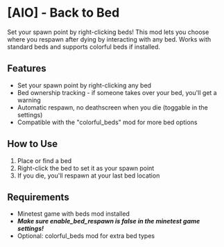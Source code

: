# [AIO] - Back to Bed

Set your spawn point by right-clicking beds! This mod lets you choose where you respawn after dying by interacting with any bed. Works with standard beds and supports colorful beds if installed.

## Features
- Set your spawn point by right-clicking any bed
- Bed ownership tracking - if someone takes over your bed, you'll get a warning
- Automatic respawn, no deathscreen when you die (toggable in the settings)
- Compatible with the "colorful_beds" mod for more bed options

## How to Use
1. Place or find a bed
2. Right-click the bed to set it as your spawn point
3. If you die, you'll respawn at your last bed location

## Requirements
- Minetest game with beds mod installed
- ***Make sure enable_bed_respawn is false in the minetest game settings!***
- Optional: colorful_beds mod for extra bed types
